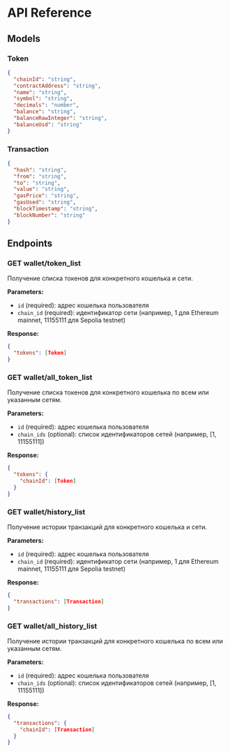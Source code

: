 # API Reference

## Models

### Token
```json
{
  "chainId": "string",
  "contractAddress": "string",
  "name": "string",
  "symbol": "string",
  "decimals": "number",
  "balance": "string",
  "balanceRawInteger": "string",
  "balanceUsd": "string"
}
```

### Transaction
```json
{
  "hash": "string",
  "from": "string",
  "to": "string",
  "value": "string",
  "gasPrice": "string",
  "gasUsed": "string",
  "blockTimestamp": "string",
  "blockNumber": "string"
}
```

## Endpoints

### GET wallet/token_list

Получение списка токенов для конкретного кошелька и сети.

**Parameters:**
- `id` (required): адрес кошелька пользователя
- `chain_id` (required): идентификатор сети (например, 1 для Ethereum mainnet, 11155111 для Sepolia testnet)

**Response:**
```json
{
  "tokens": [Token]
}
```

### GET wallet/all_token_list

Получение списка токенов для конкретного кошелька по всем или указанным сетям.

**Parameters:**
- `id` (required): адрес кошелька пользователя
- `chain_ids` (optional): список идентификаторов сетей (например, [1, 11155111])

**Response:**
```json
{
  "tokens": {
    "chainId": [Token]
  }
}
```

### GET wallet/history_list

Получение истории транзакций для конкретного кошелька и сети.

**Parameters:**
- `id` (required): адрес кошелька пользователя
- `chain_id` (required): идентификатор сети (например, 1 для Ethereum mainnet, 11155111 для Sepolia testnet)

**Response:**
```json
{
  "transactions": [Transaction]
}
```

### GET wallet/all_history_list

Получение истории транзакций для конкретного кошелька по всем или указанным сетям.

**Parameters:**
- `id` (required): адрес кошелька пользователя
- `chain_ids` (optional): список идентификаторов сетей (например, [1, 11155111])

**Response:**
```json
{
  "transactions": {
    "chainId": [Transaction]
  }
}
```
